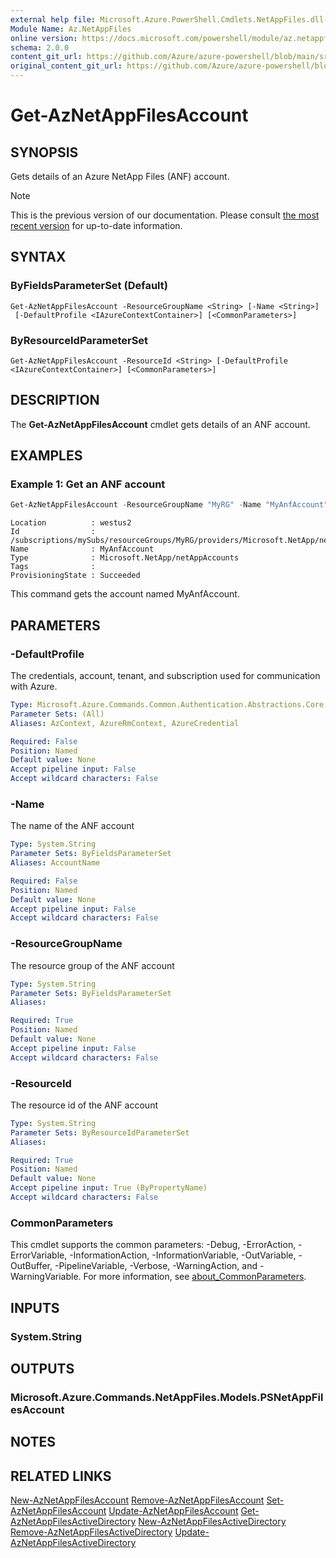 ```yaml
---
external help file: Microsoft.Azure.PowerShell.Cmdlets.NetAppFiles.dll-Help.xml
Module Name: Az.NetAppFiles
online version: https://docs.microsoft.com/powershell/module/az.netappfiles/get-aznetappfilesaccount
schema: 2.0.0
content_git_url: https://github.com/Azure/azure-powershell/blob/main/src/NetAppFiles/NetAppFiles/help/Get-AzNetAppFilesAccount.md
original_content_git_url: https://github.com/Azure/azure-powershell/blob/main/src/NetAppFiles/NetAppFiles/help/Get-AzNetAppFilesAccount.md
---
```


# Get-AzNetAppFilesAccount

## SYNOPSIS
Gets details of an Azure NetApp Files (ANF) account.

> [!NOTE]
>This is the previous version of our documentation. Please consult [the most recent version](/powershell/module/az.netappfiles/get-aznetappfilesaccount) for up-to-date information.

## SYNTAX

### ByFieldsParameterSet (Default)
```
Get-AzNetAppFilesAccount -ResourceGroupName <String> [-Name <String>]
 [-DefaultProfile <IAzureContextContainer>] [<CommonParameters>]
```

### ByResourceIdParameterSet
```
Get-AzNetAppFilesAccount -ResourceId <String> [-DefaultProfile <IAzureContextContainer>] [<CommonParameters>]
```

## DESCRIPTION
The **Get-AzNetAppFilesAccount** cmdlet gets details of an ANF account.

## EXAMPLES

### Example 1: Get an ANF account
```powershell
Get-AzNetAppFilesAccount -ResourceGroupName "MyRG" -Name "MyAnfAccount"
```

```output
Location          : westus2
Id                : /subscriptions/mySubs/resourceGroups/MyRG/providers/Microsoft.NetApp/netAppAccounts/MyAnfAccount
Name              : MyAnfAccount
Type              : Microsoft.NetApp/netAppAccounts
Tags              :
ProvisioningState : Succeeded
```

This command gets the account named MyAnfAccount.

## PARAMETERS

### -DefaultProfile
The credentials, account, tenant, and subscription used for communication with Azure.

```yaml
Type: Microsoft.Azure.Commands.Common.Authentication.Abstractions.Core.IAzureContextContainer
Parameter Sets: (All)
Aliases: AzContext, AzureRmContext, AzureCredential

Required: False
Position: Named
Default value: None
Accept pipeline input: False
Accept wildcard characters: False
```

### -Name
The name of the ANF account

```yaml
Type: System.String
Parameter Sets: ByFieldsParameterSet
Aliases: AccountName

Required: False
Position: Named
Default value: None
Accept pipeline input: False
Accept wildcard characters: False
```

### -ResourceGroupName
The resource group of the ANF account

```yaml
Type: System.String
Parameter Sets: ByFieldsParameterSet
Aliases:

Required: True
Position: Named
Default value: None
Accept pipeline input: False
Accept wildcard characters: False
```

### -ResourceId
The resource id of the ANF account

```yaml
Type: System.String
Parameter Sets: ByResourceIdParameterSet
Aliases:

Required: True
Position: Named
Default value: None
Accept pipeline input: True (ByPropertyName)
Accept wildcard characters: False
```

### CommonParameters
This cmdlet supports the common parameters: -Debug, -ErrorAction, -ErrorVariable, -InformationAction, -InformationVariable, -OutVariable, -OutBuffer, -PipelineVariable, -Verbose, -WarningAction, and -WarningVariable. For more information, see [about_CommonParameters](http://go.microsoft.com/fwlink/?LinkID=113216).

## INPUTS

### System.String

## OUTPUTS

### Microsoft.Azure.Commands.NetAppFiles.Models.PSNetAppFilesAccount

## NOTES

## RELATED LINKS

[New-AzNetAppFilesAccount](./New-AzNetAppFilesAccount.md)
[Remove-AzNetAppFilesAccount](./Remove-AzNetAppFilesAccount.md)
[Set-AzNetAppFilesAccount](./Set-AzNetAppFilesAccount.md)
[Update-AzNetAppFilesAccount](./Update-AzNetAppFilesAccount.md)
[Get-AzNetAppFilesActiveDirectory](./Get-AzNetAppFilesActiveDirectory.md)
[New-AzNetAppFilesActiveDirectory](./New-AzNetAppFilesActiveDirectory.md)
[Remove-AzNetAppFilesActiveDirectory](./Remove-AzNetAppFilesActiveDirectory.md)
[Update-AzNetAppFilesActiveDirectory](./Update-AzNetAppFilesActiveDirectory.md)
